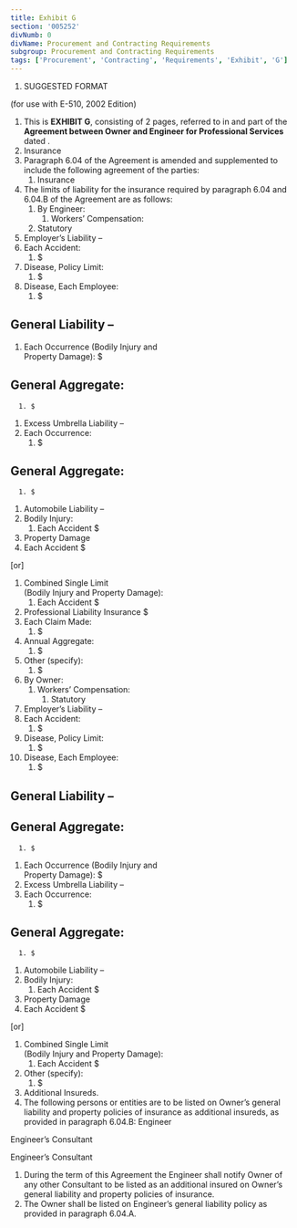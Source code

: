 ```yaml
---
title: Exhibit G
section: '005252'
divNumb: 0
divName: Procurement and Contracting Requirements
subgroup: Procurement and Contracting Requirements
tags: ['Procurement', 'Contracting', 'Requirements', 'Exhibit', 'G']
---
```


   1. SUGGESTED FORMAT

(for use with E-510, 2002 Edition)
   1. This is **EXHIBIT G**, consisting of 2 pages, referred to in and part of the **Agreement between Owner and Engineer for Professional Services** dated .
   1. Insurance
   1. Paragraph 6.04 of the Agreement is amended and supplemented to include the following agreement of the parties:
      1. Insurance
   1. The limits of liability for the insurance required by paragraph 6.04 and 6.04.B of the Agreement are as follows:
      1. By Engineer:
            1. Workers’ Compensation:
      1. Statutory
   1. Employer’s Liability – 
   1. Each Accident:
      1. $
   1. Disease, Policy Limit:
      1. $
   1. Disease, Each Employee:
      1. $

## General Liability – 
   1. Each Occurrence (Bodily Injury and  
Property Damage): $

## General Aggregate:
      1. $
   1. Excess Umbrella Liability – 
   1. Each Occurrence:
      1. $

## General Aggregate:
      1. $
   1. Automobile Liability – 
   1. Bodily Injury:
      1. Each Accident $
   1. Property Damage
   1. Each Accident $

[or]
   1. Combined Single Limit  
(Bodily Injury and Property Damage):
      1. Each Accident $
   1. Professional Liability Insurance $
   1. Each Claim Made:
      1. $
   1. Annual Aggregate:
      1. $
   1. Other (specify):
      1. $  
   1. By Owner:
      1. Workers’ Compensation:
         1. Statutory
   1. Employer’s Liability – 
   1. Each Accident:
      1. $
   1. Disease, Policy Limit:
      1. $
   1. Disease, Each Employee:
      1. $

## General Liability – 

## General Aggregate:
      1. $
   1. Each Occurrence (Bodily Injury and  
Property Damage): $
   1. Excess Umbrella Liability – 
   1. Each Occurrence:
      1. $

## General Aggregate:
      1. $
   1. Automobile Liability – 
   1. Bodily Injury:
      1. Each Accident $
   1. Property Damage
   1. Each Accident $

[or]
   1. Combined Single Limit  
(Bodily Injury and Property Damage):
      1. Each Accident $
   1. Other (specify):
      1. $  
   1. Additional Insureds.
   1. The following persons or entities are to be listed on Owner’s general liability and property policies of insurance as additional insureds, as provided in paragraph 6.04.B:
Engineer

Engineer’s Consultant

Engineer’s Consultant
   1. During the term of this Agreement the Engineer shall notify Owner of any other Consultant to be listed as an additional insured on Owner’s general liability and property policies of insurance.
   1. The Owner shall be listed on Engineer’s general liability policy as provided in paragraph 6.04.A.

